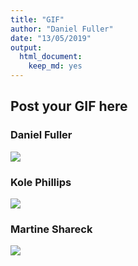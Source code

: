 ```yaml
---
title: "GIF"
author: "Daniel Fuller"
date: "13/05/2019"
output:
  html_document:
    keep_md: yes
---
```




## Post your GIF here

### Daniel Fuller

![](https://media.giphy.com/media/dJtoGmnupA00QaJitW/giphy.gif)

### Kole Phillips

![](https://media1.tenor.com/images/57220b682b69f73e2e5aa973085c183d/tenor.gif?itemid=13499233)


### Martine Shareck
![](https://media.giphy.com/media/2L3eveDEgjNFC/giphy.gif)
